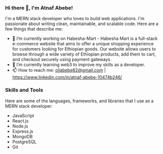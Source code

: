 ### Hi there 👋, I'm Atnaf Abebe!

I'm a MERN stack developer who loves to build web applications. I'm passionate about writing clean, maintainable, and scalable code. Here are a few things that describe me:

- 🔭 I’m currently working on Habesha-Mart - Habesha Mart is a full-stack e-commerce website that aims to offer a unique shopping experience for customers looking for Ethiopian goods. Our website allows users to browse through a wide variety of Ethiopian products, add them to cart, and checkout securely using payment gateways.
- 🌱 I’m currently learning web3 to improve my skills as a developer.
- 📫 How to reach me:  oliabebe82@gmail.com | https://www.linkedin.com/in/atnaf-abebe-10474b246/

### Skills and Tools

Here are some of the languages, frameworks, and libraries that I use as a MERN stack developer:

- JavaScript
- React.js
- Node.js
- Express.js
- MongoDB
- PostgreSQL
- Git


